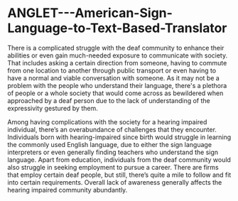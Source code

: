 # ANGLET---American-Sign-Language-to-Text-Based-Translator

There is a complicated struggle with the deaf community to enhance their abilities or even gain
much-needed exposure to communicate with society. That includes asking a certain direction from
someone, having to commute from one location to another through public transport or even having
to have a normal and viable conversation with someone. As it may not be a problem with the
people who understand their language, there's a plethora of people or a whole society that would
come across as bewildered when approached by a deaf person due to the lack of understanding of
the expressivity gestured by them.

Among having complications with the society for a hearing impaired individual, there’s an
overabundance of challenges that they encounter. Individuals born with hearing-impaired since
birth would struggle in learning the commonly used English language, due to either the sign
language interpreters or even generally finding teachers who understand the sign language. Apart from education, individuals from the deaf community would also struggle in seeking employment
to pursue a career. There are firms that employ certain deaf people, but still, there’s quite a mile to
follow and fit into certain requirements. Overall lack of awareness generally affects the hearing
impaired community abundantly.
